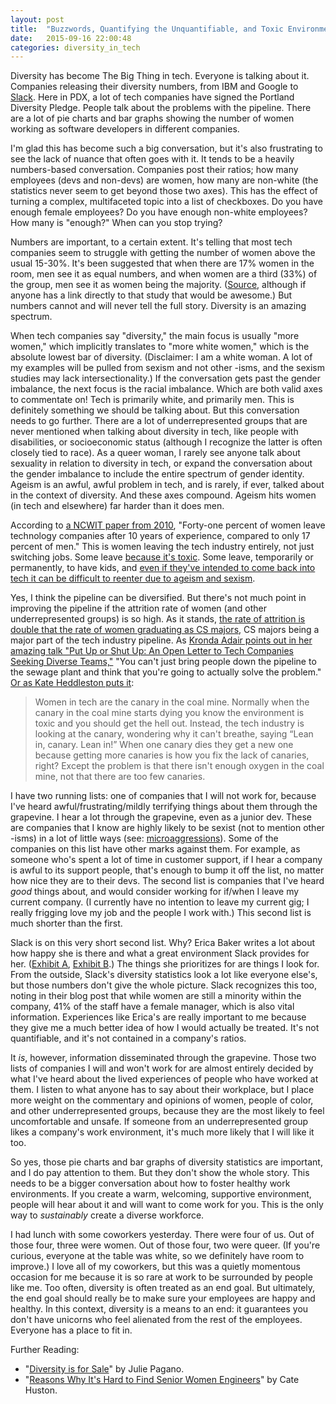 ```yaml
---
layout: post
title:  "Buzzwords, Quantifying the Unquantifiable, and Toxic Environments"
date:   2015-09-16 22:00:48
categories: diversity_in_tech
---
```

Diversity has become The Big Thing in tech. Everyone is talking about it. Companies releasing their diversity numbers, from IBM and Google to [Slack](https://files.slack.com/files-pri/T024BETN7-F0AP01L1Z/team_rls_whiteboarding_.jpg). Here in PDX, a lot of tech companies have signed the Portland Diversity Pledge. People talk about the problems with the pipeline. There are a lot of pie charts and bar graphs showing the number of women working as software developers in different companies.

I'm glad this has become such a big conversation, but it's also frustrating to see the lack of nuance that often goes with it. It tends to be a heavily numbers-based conversation. Companies post their ratios; how many employees (devs and non-devs) are women, how many are non-white (the statistics never seem to get beyond those two axes). This has the effect of turning a complex, multifaceted topic into a list of checkboxes. Do you have enough female employees? Do you have enough non-white employees? How many is "enough?" When can you stop trying?

Numbers are important, to a certain extent. It's telling that most tech companies seem to struggle with getting the number of women above the usual 15-30%. It's been suggested that when there are 17% women in the room, men see it as equal numbers, and when women are a third (33%) of the group, men see it as women being the majority. ([Source](http://www.npr.org/templates/transcript/transcript.php?storyId=197390707), although if anyone has a link directly to that study that would be awesome.) But numbers cannot and will never tell the full story. Diversity is an amazing spectrum.

When tech companies say "diversity," the main focus is usually "more women," which implicitly translates to "more white women," which is the absolute lowest bar of diversity. (Disclaimer: I am a white woman. A lot of my examples will be pulled from sexism and not other -isms, and the sexism studies may lack intersectionality.) If the conversation gets past the gender imbalance, the next focus is the racial imbalance. Which are both valid axes to commentate on! Tech is primarily white, and primarily men. This is definitely something we should be talking about. But this conversation needs to go further. There are a lot of underrepresented groups that are never mentioned when talking about diversity in tech, like people with disabilities, or socioeconomic status (although I recognize the latter is often closely tied to race). As a queer woman, I rarely see anyone talk about sexuality in relation to diversity in tech, or expand the conversation about the gender imbalance to include the entire spectrum of gender identity. Ageism is an awful, awful problem in tech, and is rarely, if ever, talked about in the context of diversity. And these axes compound. Ageism hits women (in tech and elsewhere) far harder than it does men.

According to [a NCWIT paper from 2010](http://www.ncwit.org/sites/default/files/legacy/pdf/NCWIT_TheFacts_rev2010.pdf), "Forty-one percent of women leave technology companies after 10 years of experience, compared to only 17 percent of men." This is women leaving the tech industry entirely, not just switching jobs. Some leave [because it's toxic](https://kateheddleston.com/blog/how-our-engineering-environments-are-killing-diversity-introduction). Some leave, temporarily or permanently, to have kids, and [even if they've intended to come back into tech it can be difficult to reenter due to ageism and sexism](https://modelviewculture.com/pieces/re-recruit-from-the-leaky-pipeline).

Yes, I think the pipeline can be diversified. But there's not much point in improving the pipeline if the attrition rate of women (and other underrepresented groups) is so high. As it stands, [the rate of attrition is double that the rate of women graduating as CS majors](http://rarlindseysmash.com/posts/the-pipeline-problem-and-attrition), CS majors being a major part of the tech industry pipeline. As [Kronda Adair points out in her amazing talk "Put Up or Shut Up: An Open Letter to Tech Companies Seeking Diverse Teams,"](https://www.youtube.com/watch?v=0H6BZxDBeYo) "You can't just bring people down the pipeline to the sewage plant and think that you're going to actually solve the problem." [Or as Kate Heddleston puts it](https://kateheddleston.com/blog/how-our-engineering-environments-are-killing-diversity-introduction):

>Women in tech are the canary in the coal mine. Normally when the canary in the coal mine starts dying you know the environment is toxic and you should get the hell out. Instead, the tech industry is looking at the canary, wondering why it can't breathe, saying “Lean in, canary. Lean in!” When one canary dies they get a new one because getting more canaries is how you fix the lack of canaries, right? Except the problem is that there isn't enough oxygen in the coal mine, not that there are too few canaries.

I have two running lists: one of companies that I will not work for, because I've heard awful/frustrating/mildly terrifying things about them through the grapevine. I hear a lot through the grapevine, even as a junior dev. These are companies that I know are highly likely to be sexist (not to mention other -isms) in a lot of little ways (see: [microaggressions](http://www.ucop.edu/academic-personnel-programs/_files/seminars/Tool_Recognizing_Microaggressions.pdf)). Some of the companies on this list have other marks against them. For example, as someone who's spent a lot of time in customer support, if I hear a company is awful to its support people, that's enough to bump it off the list, no matter how nice they are to their devs. The second list is companies that I've heard _good_ things about, and would consider working for if/when I leave my current company. (I currently have no intention to leave my current gig; I really frigging love my job and the people I work with.) This second list is much shorter than the first.

Slack is on this very short second list. Why? Erica Baker writes a lot about how happy she is there and what a great environment Slack provides for her. ([Exhibit A](https://medium.com/this-is-hard/seeking-happy-58a2a375340a), [Exhibit B](https://medium.com/this-is-hard/insurance-and-feelings-3480cd997f02).) The things she prioritizes for are things I look for. From the outside, Slack's diversity statistics look a lot like everyone else's, but those numbers don't give the whole picture. Slack recognizes this too, noting in their blog post that while women are still a minority within the company, 41% of the staff have a female manager, which is also vital information. Experiences like Erica's are really important to me because they give me a much better idea of how I would actually be treated. It's not quantifiable, and it's not contained in a company's ratios.

It _is_, however, information disseminated through the grapevine. Those two lists of companies I will and won't work for are almost entirely decided by what I've heard about the lived experiences of people who have worked at them. I listen to what anyone has to say about their workplace, but I place more weight on the commentary and opinions of women, people of color, and other underrepresented groups, because they are the most likely to feel uncomfortable and unsafe. If someone from an underrepresented group likes a company's work environment, it's much more likely that I will like it too.

So yes, those pie charts and bar graphs of diversity statistics are important, and I do pay attention to them. But they don't show the whole story. This needs to be a bigger conversation about how to foster healthy work environments. If you create a warm, welcoming, supportive environment, people will hear about it and will want to come work for you. This is the only way to _sustainably_ create a diverse workforce.

I had lunch with some coworkers yesterday. There were four of us. Out of those four, three were women. Out of those four, two were queer. (If you're curious, everyone at the table was white, so we definitely have room to improve.) I love all of my coworkers, but this was a quietly momentous occasion for me because it is so rare at work to be surrounded by people like me. Too often, diversity is often treated as an end goal. But ultimately, the end goal should really be to make sure your employees are happy and healthy. In this context, diversity is a means to an end: it guarantees you don't have unicorns who feel alienated from the rest of the employees. Everyone has a place to fit in.

Further Reading:

- "[Diversity is for Sale](http://juliepagano.com/blog/2015/02/07/diversity-for-sale/)" by Julie Pagano.
- "[Reasons Why It's Hard to Find Senior Women Engineers](http://www.catehuston.com/blog/2014/05/14/reasons-why-its-hard-to-find-senior-women-engineers/)" by Cate Huston.